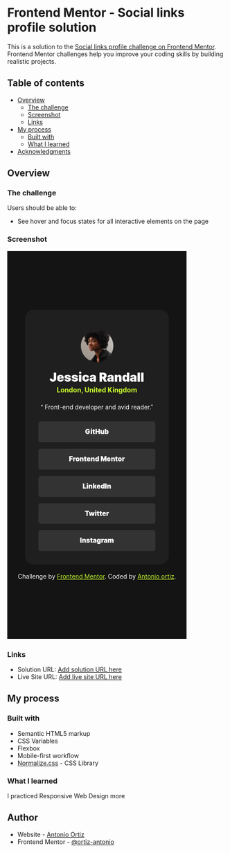 # Frontend Mentor - Social links profile solution

This is a solution to the [Social links profile challenge on Frontend Mentor](https://www.frontendmentor.io/challenges/social-links-profile-UG32l9m6dQ). Frontend Mentor challenges help you improve your coding skills by building realistic projects.

## Table of contents

- [Overview](#overview)
  - [The challenge](#the-challenge)
  - [Screenshot](#screenshot)
  - [Links](#links)
- [My process](#my-process)
  - [Built with](#built-with)
  - [What I learned](#what-i-learned)
- [Acknowledgments](#acknowledgments)

## Overview

### The challenge

Users should be able to:

- See hover and focus states for all interactive elements on the page

### Screenshot

![](./screenshot.png)

### Links

- Solution URL: [Add solution URL here](https://github.com/ortiz-antonio/FM-slp)
- Live Site URL: [Add live site URL here](https://ortiz-antonio.github.io/FM-slp/)

## My process

### Built with

- Semantic HTML5 markup
- CSS Variables
- Flexbox
- Mobile-first workflow
- [Normalize.css](https://necolas.github.io/normalize.css/) - CSS Library

### What I learned

I practiced Responsive Web Design more

## Author

- Website - [Antonio Ortiz](https://ortiz.studio)
- Frontend Mentor - [@ortiz-antonio](https://www.frontendmentor.io/profile/ortiz-antonio)
